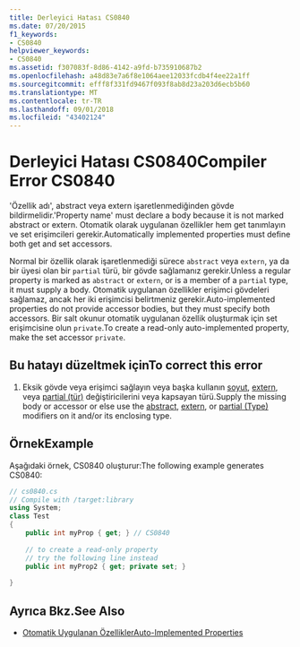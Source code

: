 ```yaml
---
title: Derleyici Hatası CS0840
ms.date: 07/20/2015
f1_keywords:
- CS0840
helpviewer_keywords:
- CS0840
ms.assetid: f307083f-8d86-4142-a9fd-b735910687b2
ms.openlocfilehash: a48d83e7a6f8e1064aee12033fcdb4f4ee22a1ff
ms.sourcegitcommit: efff8f331fd9467f093f8ab8d23a203d6ecb5b60
ms.translationtype: MT
ms.contentlocale: tr-TR
ms.lasthandoff: 09/01/2018
ms.locfileid: "43402124"
---
```

# <a name="compiler-error-cs0840"></a><span data-ttu-id="ab97b-102">Derleyici Hatası CS0840</span><span class="sxs-lookup"><span data-stu-id="ab97b-102">Compiler Error CS0840</span></span>
<span data-ttu-id="ab97b-103">'Özellik adı', abstract veya extern işaretlenmediğinden gövde bildirmelidir.</span><span class="sxs-lookup"><span data-stu-id="ab97b-103">'Property name' must declare a body because it is not marked abstract or extern.</span></span> <span data-ttu-id="ab97b-104">Otomatik olarak uygulanan özellikler hem get tanımlayın ve set erişimcileri gerekir.</span><span class="sxs-lookup"><span data-stu-id="ab97b-104">Automatically implemented properties must define both get and set accessors.</span></span>  
  
 <span data-ttu-id="ab97b-105">Normal bir özellik olarak işaretlenmediği sürece `abstract` veya `extern`, ya da bir üyesi olan bir `partial` türü, bir gövde sağlamanız gerekir.</span><span class="sxs-lookup"><span data-stu-id="ab97b-105">Unless a regular property is marked as `abstract` or `extern`, or is a member of a `partial` type, it must supply a body.</span></span> <span data-ttu-id="ab97b-106">Otomatik uygulanan özellikler erişimci gövdeleri sağlamaz, ancak her iki erişimcisi belirtmeniz gerekir.</span><span class="sxs-lookup"><span data-stu-id="ab97b-106">Auto-implemented properties do not provide accessor bodies, but they must specify both accessors.</span></span> <span data-ttu-id="ab97b-107">Bir salt okunur otomatik uygulanan özellik oluşturmak için set erişimcisine olun `private`.</span><span class="sxs-lookup"><span data-stu-id="ab97b-107">To create a read-only auto-implemented property, make the set accessor `private`.</span></span>  
  
## <a name="to-correct-this-error"></a><span data-ttu-id="ab97b-108">Bu hatayı düzeltmek için</span><span class="sxs-lookup"><span data-stu-id="ab97b-108">To correct this error</span></span>  
  
1.  <span data-ttu-id="ab97b-109">Eksik gövde veya erişimci sağlayın veya başka kullanın [soyut](../../../csharp/language-reference/keywords/abstract.md), [extern](../../../csharp/language-reference/keywords/extern.md), veya [partial (tür)](../../../csharp/language-reference/keywords/partial-type.md) değiştiricilerini veya kapsayan türü.</span><span class="sxs-lookup"><span data-stu-id="ab97b-109">Supply the missing body or accessor or else use the [abstract](../../../csharp/language-reference/keywords/abstract.md), [extern](../../../csharp/language-reference/keywords/extern.md), or [partial (Type)](../../../csharp/language-reference/keywords/partial-type.md) modifiers on it and/or its enclosing type.</span></span>  
  
## <a name="example"></a><span data-ttu-id="ab97b-110">Örnek</span><span class="sxs-lookup"><span data-stu-id="ab97b-110">Example</span></span>  
 <span data-ttu-id="ab97b-111">Aşağıdaki örnek, CS0840 oluşturur:</span><span class="sxs-lookup"><span data-stu-id="ab97b-111">The following example generates CS0840:</span></span>  
  
```csharp  
// cs0840.cs  
// Compile with /target:library  
using System;  
class Test  
{  
    public int myProp { get; } // CS0840  
  
    // to create a read-only property  
    // try the following line instead  
    public int myProp2 { get; private set; }  
  
}  
```  
  
## <a name="see-also"></a><span data-ttu-id="ab97b-112">Ayrıca Bkz.</span><span class="sxs-lookup"><span data-stu-id="ab97b-112">See Also</span></span>  

- [<span data-ttu-id="ab97b-113">Otomatik Uygulanan Özellikler</span><span class="sxs-lookup"><span data-stu-id="ab97b-113">Auto-Implemented Properties</span></span>](../../../csharp/programming-guide/classes-and-structs/auto-implemented-properties.md)
